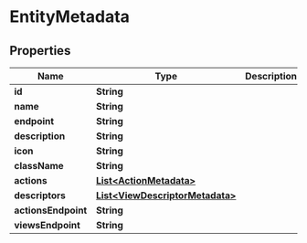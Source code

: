 

# EntityMetadata


## Properties

| Name | Type | Description | Notes |
|------------ | ------------- | ------------- | -------------|
|**id** | **String** |  |  [optional] |
|**name** | **String** |  |  [optional] |
|**endpoint** | **String** |  |  [optional] |
|**description** | **String** |  |  [optional] |
|**icon** | **String** |  |  [optional] |
|**className** | **String** |  |  [optional] |
|**actions** | [**List&lt;ActionMetadata&gt;**](ActionMetadata.md) |  |  [optional] |
|**descriptors** | [**List&lt;ViewDescriptorMetadata&gt;**](ViewDescriptorMetadata.md) |  |  [optional] |
|**actionsEndpoint** | **String** |  |  [optional] |
|**viewsEndpoint** | **String** |  |  [optional] |



